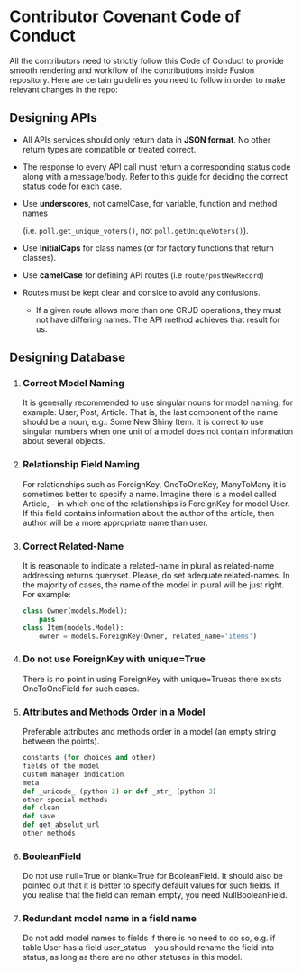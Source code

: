 # Contributor Covenant Code of Conduct

All the contributors need to strictly follow this Code of Conduct to provide smooth rendering and workflow of the contributions inside Fusion repository. Here are certain guidelines you need to follow in order to make relevant changes in the repo:

## Designing APIs

- All APIs services should only return data in **JSON format**. No other return types are compatible or treated correct.

- The response to every API call must return a corresponding status code along with a message/body. Refer to this [guide](https://restfulapi.net/http-status-codes/) for deciding the correct status code for each case.

- Use **underscores**, not camelCase, for variable, function and method names

    (i.e. `poll.get_unique_voters()`, not `poll.getUniqueVoters()`).

- Use **InitialCaps** for class names (or for factory functions that return classes).

- Use **camelCase** for defining API routes (i.e `route/postNewRecord`)

- Routes must be kept clear and consice to avoid any confusions.
    - If a given route allows more than one CRUD operations, they must not have differing names. The API method achieves that result for us.
    

## Designing Database

1. ### Correct Model Naming
    It is generally recommended to use singular nouns for model naming, for example: User, Post, Article. That is, the last component of the name should be a noun, e.g.: Some New Shiny Item. It is correct to use singular numbers when one unit of a model does not contain information about several objects.

2. ### Relationship Field Naming
    For relationships such as ForeignKey, OneToOneKey, ManyToMany it is sometimes better to specify a name. Imagine there is a model called Article, - in which one of the relationships is ForeignKey for model User. If this field contains information about the author of the article, then author will be a more appropriate name than user.

3. ### Correct Related-Name
    It is reasonable to indicate a related-name in plural as related-name addressing returns queryset. Please, do set adequate related-names. In the majority of cases, the name of the model in plural will be just right. For example:

    ```python
    class Owner(models.Model):
        pass
    class Item(models.Model):
        owner = models.ForeignKey(Owner, related_name='items')
    ```

4. ### Do not use ForeignKey with unique=True
    There is no point in using ForeignKey with unique=Trueas there exists OneToOneField for such cases.

5. ### Attributes and Methods Order in a Model
    Preferable attributes and methods order in a model (an empty string between the points).
    ```python
    constants (for choices and other)
    fields of the model
    custom manager indication
    meta
    def _unicode_ (python 2) or def _str_ (python 3)
    other special methods
    def clean
    def save
    def get_absolut_url
    other methods
    ```

6. ### BooleanField
    Do not use null=True or blank=True for BooleanField. It should also be pointed out that it is better to specify default values for such fields. If you realise that the field can remain empty, you need NullBooleanField.

7. ### Redundant model name in a field name
    Do not add model names to fields if there is no need to do so, e.g. if table User has a field user_status - you should rename the field into status, as long as there are no other statuses in this model.